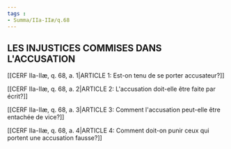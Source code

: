 ```yaml
---
tags : 
- Summa/IIa-IIæ/q.68
---
```


## LES INJUSTICES COMMISES DANS L'ACCUSATION

[[CERF IIa-IIæ, q. 68, a. 1|ARTICLE 1: Est-on tenu de se porter accusateur?]]

[[CERF IIa-IIæ, q. 68, a. 2|ARTICLE 2: L'accusation doit-elle être faite par écrit?]]

[[CERF IIa-IIæ, q. 68, a. 3|ARTICLE 3: Comment l'accusation peut-elle être entachée de vice?]]

[[CERF IIa-IIæ, q. 68, a. 4|ARTICLE 4: Comment doit-on punir ceux qui portent une accusation fausse?]]


